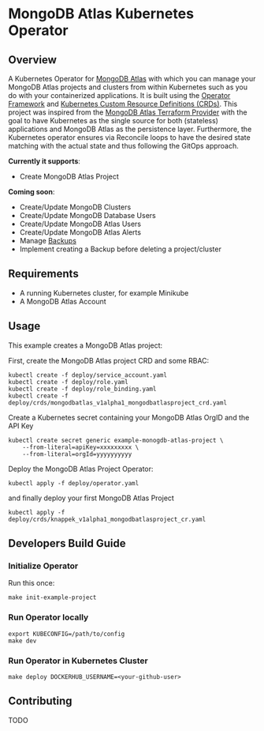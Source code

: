 # MongoDB Atlas Kubernetes Operator

## Overview

A Kubernetes Operator for [MongoDB Atlas](https://www.mongodb.com/cloud/atlas) with which you can manage your MongoDB Atlas projects and clusters from within Kubernetes such as you do with your containerized applications. It is built using the [Operator Framework](https://github.com/operator-framework) and [Kubernetes Custom Resource Definitions (CRDs)](https://kubernetes.io/docs/concepts/extend-kubernetes/api-extension/custom-resources/#customresourcedefinitions).
This project was inspired from the [MongoDB Atlas Terraform Provider](https://github.com/akshaykarle/terraform-provider-mongodbatlas) with the goal to have Kubernetes as the single source for both (stateless) applications and MongoDB Atlas as the persistence layer. Furthermore, the Kubernetes operator ensures via Reconcile loops to have the desired state matching with the actual state and thus following the GitOps approach.

**Currently it supports**:

* Create MongoDB Atlas Project

**Coming soon**:

* Create/Update MongoDB Clusters
* Create/Update MongoDB Database Users
* Create/Update MongoDB Atlas Users
* Create/Update MongoDB Atlas Alerts
* Manage [Backups](https://docs.atlas.mongodb.com/backup-cluster/)
* Implement creating a Backup before deleting a project/cluster

## Requirements

* A running Kubernetes cluster, for example Minikube
* A MongoDB Atlas Account

## Usage

This example creates a MongoDB Atlas project:

First, create the MongoDB Atlas project CRD and some RBAC:

```shell
kubectl create -f deploy/service_account.yaml
kubectl create -f deploy/role.yaml
kubectl create -f deploy/role_binding.yaml
kubectl create -f deploy/crds/mongodbatlas_v1alpha1_mongodbatlasproject_crd.yaml
```

Create a Kubernetes secret containing your MongoDB Atlas OrgID and the API Key

```shell
kubectl create secret generic example-monogdb-atlas-project \
    --from-literal=apiKey=xxxxxxxxx \
    --from-literal=orgId=yyyyyyyyyy
```

Deploy the MongoDB Atlas Project Operator:

```shell
kubectl apply -f deploy/operator.yaml
```

and finally deploy your first MongoDB Atlas Project

```shell
kubectl apply -f deploy/crds/knappek_v1alpha1_mongodbatlasproject_cr.yaml
```

## Developers Build Guide

### Initialize Operator

Run this once:

```shell
make init-example-project
```

### Run Operator locally

```shell
export KUBECONFIG=/path/to/config
make dev
```

### Run Operator in Kubernetes Cluster

```shell
make deploy DOCKERHUB_USERNAME=<your-github-user>
```

## Contributing

TODO